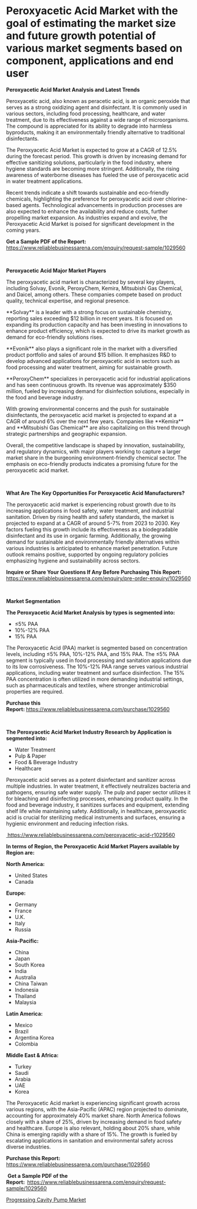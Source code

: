 <p><h1>Peroxyacetic Acid Market with the goal of estimating the market size and future growth potential of various market segments based on component, applications and end user</h1></p><p><strong>Peroxyacetic Acid Market Analysis and Latest Trends</strong></p>
<p><p>Peroxyacetic acid, also known as peracetic acid, is an organic peroxide that serves as a strong oxidizing agent and disinfectant. It is commonly used in various sectors, including food processing, healthcare, and water treatment, due to its effectiveness against a wide range of microorganisms. The compound is appreciated for its ability to degrade into harmless byproducts, making it an environmentally friendly alternative to traditional disinfectants.</p><p>The Peroxyacetic Acid Market is expected to grow at a CAGR of 12.5% during the forecast period. This growth is driven by increasing demand for effective sanitizing solutions, particularly in the food industry, where hygiene standards are becoming more stringent. Additionally, the rising awareness of waterborne diseases has fueled the use of peroxyacetic acid in water treatment applications. </p><p>Recent trends indicate a shift towards sustainable and eco-friendly chemicals, highlighting the preference for peroxyacetic acid over chlorine-based agents. Technological advancements in production processes are also expected to enhance the availability and reduce costs, further propelling market expansion. As industries expand and evolve, the Peroxyacetic Acid Market is poised for significant development in the coming years.</p></p>
<p><strong>Get a Sample PDF of the Report:&nbsp;</strong> <a href="https://www.reliablebusinessarena.com/enquiry/request-sample/1029560?utm_campaign=2515&utm_medium=2&utm_source=Github&utm_content=ia&utm_term=21032025&utm_id=peroxyacetic-acid">https://www.reliablebusinessarena.com/enquiry/request-sample/1029560</a></p>
<p>&nbsp;</p>
<p><strong>Peroxyacetic Acid Major Market Players</strong></p>
<p><p>The peroxyacetic acid market is characterized by several key players, including Solvay, Evonik, PeroxyChem, Kemira, Mitsubishi Gas Chemical, and Daicel, among others. These companies compete based on product quality, technical expertise, and regional presence.</p><p>**Solvay** is a leader with a strong focus on sustainable chemistry, reporting sales exceeding $12 billion in recent years. It is focused on expanding its production capacity and has been investing in innovations to enhance product efficiency, which is expected to drive its market growth as demand for eco-friendly solutions rises.</p><p>**Evonik** also plays a significant role in the market with a diversified product portfolio and sales of around $15 billion. It emphasizes R&D to develop advanced applications for peroxyacetic acid in sectors such as food processing and water treatment, aiming for sustainable growth.</p><p>**PeroxyChem** specializes in peroxyacetic acid for industrial applications and has seen continuous growth. Its revenue was approximately $350 million, fueled by increasing demand for disinfection solutions, especially in the food and beverage industry.</p><p>With growing environmental concerns and the push for sustainable disinfectants, the peroxyacetic acid market is projected to expand at a CAGR of around 6% over the next few years. Companies like **Kemira** and **Mitsubishi Gas Chemical** are also capitalizing on this trend through strategic partnerships and geographic expansion.</p><p>Overall, the competitive landscape is shaped by innovation, sustainability, and regulatory dynamics, with major players working to capture a larger market share in the burgeoning environment-friendly chemical sector. The emphasis on eco-friendly products indicates a promising future for the peroxyacetic acid market.</p></p>
<p>&nbsp;</p>
<p><strong>What Are The Key Opportunities For Peroxyacetic Acid Manufacturers?</strong></p>
<p><p>The peroxyacetic acid market is experiencing robust growth due to its increasing applications in food safety, water treatment, and industrial sanitation. Driven by rising health and safety standards, the market is projected to expand at a CAGR of around 5-7% from 2023 to 2030. Key factors fueling this growth include its effectiveness as a biodegradable disinfectant and its use in organic farming. Additionally, the growing demand for sustainable and environmentally friendly alternatives within various industries is anticipated to enhance market penetration. Future outlook remains positive, supported by ongoing regulatory policies emphasizing hygiene and sustainability across sectors.</p></p>
<p><strong>Inquire or Share Your Questions If Any Before Purchasing This Report:</strong> <a href="https://www.reliablebusinessarena.com/enquiry/pre-order-enquiry/1029560?utm_campaign=2515&utm_medium=2&utm_source=Github&utm_content=ia&utm_term=21032025&utm_id=peroxyacetic-acid">https://www.reliablebusinessarena.com/enquiry/pre-order-enquiry/1029560</a></p>
<p>&nbsp;</p>
<p><strong>Market Segmentation</strong></p>
<p><strong>The Peroxyacetic Acid Market Analysis by types is segmented into:</strong></p>
<p><ul><li>≤5% PAA</li><li>10%-12% PAA</li><li>15% PAA</li></ul></p>
<p><p>The Peroxyacetic Acid (PAA) market is segmented based on concentration levels, including ≤5% PAA, 10%-12% PAA, and 15% PAA. The ≤5% PAA segment is typically used in food processing and sanitation applications due to its low corrosiveness. The 10%-12% PAA range serves various industrial applications, including water treatment and surface disinfection. The 15% PAA concentration is often utilized in more demanding industrial settings, such as pharmaceuticals and textiles, where stronger antimicrobial properties are required.</p></p>
<p><strong>Purchase this Report:&nbsp;</strong><a href="https://www.reliablebusinessarena.com/purchase/1029560?utm_campaign=2515&utm_medium=2&utm_source=Github&utm_content=ia&utm_term=21032025&utm_id=peroxyacetic-acid">https://www.reliablebusinessarena.com/purchase/1029560</a></p>
<p>&nbsp;</p>
<p><strong>The Peroxyacetic Acid Market Industry Research by Application is segmented into:</strong></p>
<p><ul><li>Water Treatment</li><li>Pulp & Paper</li><li>Food & Beverage Industry</li><li>Healthcare</li></ul></p>
<p><p>Peroxyacetic acid serves as a potent disinfectant and sanitizer across multiple industries. In water treatment, it effectively neutralizes bacteria and pathogens, ensuring safe water supply. The pulp and paper sector utilizes it for bleaching and disinfecting processes, enhancing product quality. In the food and beverage industry, it sanitizes surfaces and equipment, extending shelf life while maintaining safety. Additionally, in healthcare, peroxyacetic acid is crucial for sterilizing medical instruments and surfaces, ensuring a hygienic environment and reducing infection risks.</p></p>
<p><a href="https://www.reliablebusinessarena.com/peroxyacetic-acid-r1029560?utm_campaign=2515&utm_medium=2&utm_source=Github&utm_content=ia&utm_term=21032025&utm_id=peroxyacetic-acid">&nbsp;https://www.reliablebusinessarena.com/peroxyacetic-acid-r1029560</a></p>
<p><strong>In terms of Region, the Peroxyacetic Acid Market Players available by Region are:</strong></p>
<p>
    <p> <strong> North America: </strong>
        <ul>
            <li>United States</li>
            <li>Canada</li>
        </ul>
        </p> 
    <p> <strong> Europe: </strong>
        <ul>
            <li>Germany</li>
            <li>France</li>
            <li>U.K.</li>
            <li>Italy</li>
            <li>Russia</li>
        </ul>
        </p> 
    <p> <strong> Asia-Pacific: </strong>
        <ul>
            <li>China</li>
            <li>Japan</li>
            <li>South Korea</li>
            <li>India</li>
            <li>Australia</li>
            <li>China Taiwan</li>
            <li>Indonesia</li>
            <li>Thailand</li>
            <li>Malaysia</li>
        </ul>
        </p> 
    <p> <strong> Latin America: </strong>
        <ul>
            <li>Mexico</li>
            <li>Brazil</li>
            <li>Argentina Korea</li>
            <li>Colombia</li>
        </ul>
        </p> 
    <p> <strong> Middle East & Africa: </strong>
        <ul>
            <li>Turkey</li>
            <li>Saudi</li>
            <li>Arabia</li>
            <li>UAE</li>
            <li>Korea</li>
        </ul>
    </p>
    </p>
<p><p>The Peroxyacetic Acid market is experiencing significant growth across various regions, with the Asia-Pacific (APAC) region projected to dominate, accounting for approximately 40% market share. North America follows closely with a share of 25%, driven by increasing demand in food safety and healthcare. Europe is also relevant, holding about 20% share, while China is emerging rapidly with a share of 15%. The growth is fueled by escalating applications in sanitation and environmental safety across diverse industries.</p></p>
<p><strong>Purchase this Report: </strong><a href="https://www.reliablebusinessarena.com/purchase/1029560?utm_campaign=2515&utm_medium=2&utm_source=Github&utm_content=ia&utm_term=21032025&utm_id=peroxyacetic-acid">https://www.reliablebusinessarena.com/purchase/1029560</a></p>
<p>&nbsp;<strong>Get a Sample PDF of the Report:&nbsp;&nbsp;</strong><a href="https://www.reliablebusinessarena.com/enquiry/request-sample/1029560?utm_campaign=2515&utm_medium=2&utm_source=Github&utm_content=ia&utm_term=21032025&utm_id=peroxyacetic-acid">https://www.reliablebusinessarena.com/enquiry/request-sample/1029560</a></p>
<p><strong></strong></p>
<p><p><a href="https://github.com/ogbadujonito22/Market-Research-Report-List-1/blob/main/progressing-cavity-pump-market.md?utm_campaign=2515&utm_medium=2&utm_source=Github&utm_content=ia&utm_term=21032025&utm_id=peroxyacetic-acid">Progressing Cavity Pump Market</a></p></p>